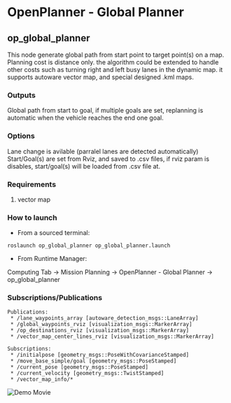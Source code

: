 # OpenPlanner - Global Planner 

## op_global_planner 

This node generate global path from start point to target point(s) on a map. Planning cost is distance only. the algorithm could be extended to handle other costs such as turning right and left busy lanes in the dynamic map. it supports autoware vector map, and special designed .kml maps.

### Outputs
Global path from start to goal, if multiple goals are set, replanning is automatic when the vehicle reaches the end one goal.


### Options
Lane change is avilable (parralel lanes are detected automatically) 
Start/Goal(s) are set from Rviz, and saved to .csv files, if rviz param is disables, start/goal(s) will be loaded from .csv file at.

### Requirements

1. vector map

### How to launch

* From a sourced terminal:

`roslaunch op_global_planner op_global_planner.launch`

* From Runtime Manager:

Computing Tab -> Mission Planning -> OpenPlanner - Global Planner  -> op_global_planner

### Subscriptions/Publications


```
Publications: 
 * /lane_waypoints_array [autoware_detection_msgs::LaneArray]
 * /global_waypoints_rviz [visualization_msgs::MarkerArray]
 * /op_destinations_rviz [visualization_msgs::MarkerArray]
 * /vector_map_center_lines_rviz [visualization_msgs::MarkerArray]

Subscriptions: 
 * /initialpose [geometry_msgs::PoseWithCovarianceStamped]
 * /move_base_simple/goal [geometry_msgs::PoseStamped]
 * /current_pose [geometry_msgs::PoseStamped]
 * /current_velocity [geometry_msgs::TwistStamped]
 * /vector_map_info/* 
```

![Demo Movie](https://youtu.be/BS5nLtBsXPE)
